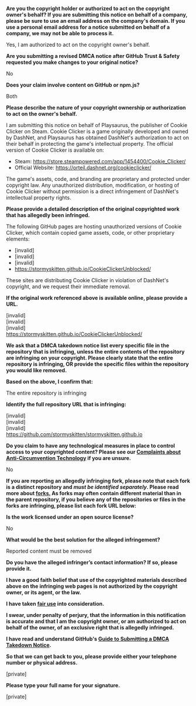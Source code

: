 **Are you the copyright holder or authorized to act on the copyright owner's behalf? If you are submitting this notice on behalf of a company, please be sure to use an email address on the company's domain. If you use a personal email address for a notice submitted on behalf of a company, we may not be able to process it.**

Yes, I am authorized to act on the copyright owner's behalf.

**Are you submitting a revised DMCA notice after GitHub Trust & Safety requested you make changes to your original notice?**

No

**Does your claim involve content on GitHub or npm.js?**

Both

**Please describe the nature of your copyright ownership or authorization to act on the owner's behalf.**

I am submitting this notice on behalf of Playsaurus, the publisher of Cookie Clicker on Steam. Cookie Clicker is a game originally developed and owned by DashNet, and Playsaurus has obtained DashNet's authorization to act on their behalf in protecting the game's intellectual property. The official version of Cookie Clicker is available on:

- Steam: https://store.steampowered.com/app/1454400/Cookie_Clicker/  
- Official Website: https://orteil.dashnet.org/cookieclicker/  

The game's assets, code, and branding are proprietary and protected under copyright law. Any unauthorized distribution, modification, or hosting of Cookie Clicker without permission is a direct infringement of DashNet's intellectual property rights.

**Please provide a detailed description of the original copyrighted work that has allegedly been infringed.**

The following GitHub pages are hosting unauthorized versions of Cookie Clicker, which contain copied game assets, code, or other proprietary elements:

- [invalid]  
- [invalid]  
- [invalid]  
- https://stormyskitten.github.io/CookieClickerUnblocked/

These sites are distributing Cookie Clicker in violation of DashNet's copyright, and we request their immediate removal.

**If the original work referenced above is available online, please provide a URL.**

[invalid]  
[invalid]  
[invalid]  
https://stormyskitten.github.io/CookieClickerUnblocked/

**We ask that a DMCA takedown notice list every specific file in the repository that is infringing, unless the entire contents of the repository are infringing on your copyright. Please clearly state that the entire repository is infringing, OR provide the specific files within the repository you would like removed.**

**Based on the above, I confirm that:**

The entire repository is infringing

**Identify the full repository URL that is infringing:**

[invalid]  
[invalid]  
[invalid]  
https://github.com/stormyskitten/stormyskitten.github.io

**Do you claim to have any technological measures in place to control access to your copyrighted content? Please see our <a href="https://docs.github.com/articles/guide-to-submitting-a-dmca-takedown-notice#complaints-about-anti-circumvention-technology">Complaints about Anti-Circumvention Technology</a> if you are unsure.**

No

**If you are reporting an allegedly infringing fork, please note that each fork is a distinct repository and <i>must be identified separately</i>. Please read more about <a href="https://docs.github.com/articles/dmca-takedown-policy#b-what-about-forks-or-whats-a-fork">forks.</a> As forks may often contain different material than in the parent repository, if you believe any of the repositories or files in the forks are infringing, please list each fork URL below:**

**Is the work licensed under an open source license?**

No

**What would be the best solution for the alleged infringement?**

Reported content must be removed

**Do you have the alleged infringer’s contact information? If so, please provide it.**

**I have a good faith belief that use of the copyrighted materials described above on the infringing web pages is not authorized by the copyright owner, or its agent, or the law.**

**I have taken <a href="https://www.lumendatabase.org/topics/22">fair use</a> into consideration.**

**I swear, under penalty of perjury, that the information in this notification is accurate and that I am the copyright owner, or am authorized to act on behalf of the owner, of an exclusive right that is allegedly infringed.**

**I have read and understand GitHub's <a href="https://docs.github.com/articles/guide-to-submitting-a-dmca-takedown-notice/">Guide to Submitting a DMCA Takedown Notice</a>.**

**So that we can get back to you, please provide either your telephone number or physical address.**

[private]

**Please type your full name for your signature.**

[private]
